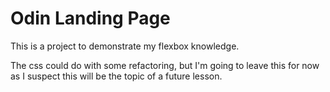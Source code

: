 # Odin Landing Page

This is a project to demonstrate my flexbox knowledge. 

The css could do with some refactoring, but I'm going to leave this for now as I suspect this will be the topic of a future lesson.